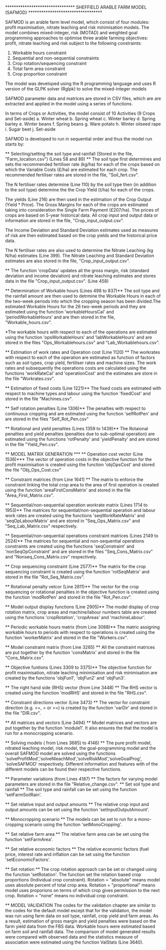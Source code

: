 ******************************** SHEFFIELD ARABLE FARM MODEL (SAFMOD) **********************************

SAFMOD is an arable farm level model, which consist of four modules: profit maximisation, nitrate leaching and 
risk minimisation models. The model combines mixed-integer, risk (MOTAD) and weighted goal programming approaches
to optimise three arable farming objectives: profit, nitrate leaching and risk subject to the following constraints:

1. Workable hours constraint
2. Sequential and non-sequential constraints
3. Crop rotation/sequencing constraint
4. Total farm area constraint
5. Crop proportion constraint

The model was developed using the R programming language and uses R version of the GLPK solver (Rglpk) to solve
the mixed-integer models

SAFMOD parameter data and matrices are stored in CSV files, which are are extracted and applied in the model using a 
series of functions.

In terms of Crops or Activities, the model consist of 10 Activities (9 Crops and Set-aside)
a. Winter wheat
b. Spring wheat
c. Winter barley
d. Spring barley
e. Winter beans 
f. Spring beans
g. Ware potato
h. Winter oilseed rape
i. Sugar beet
j. Set-aside

SAFMOD is developed to run in sequential order and thus the model run starts by:

** Selecting/setting the soil type and rainfall (Stored in the file, "Farm_location.csv") (Lines 58 and 89) **
The soil type first determines and sets the recommended fertiliser rate (kg/ha) for each of the crops
based on which the Variable Costs (£/ha) are estimated for each crop. The recommended fertiliser rates are 
stored in the file, "Soil_fert.csv".

The N fertiliser rates determine (Line 110) by the soil type then (in addition to the soil type) determine the
the Crop Yield (t/ha) for each of the crops. 

The yields (Line 216) are then used in the estimation of the Crop Output
(Yield * Price). The Gross Margins for each of the crops are estimated taking into consideration the Single
Farm Payment (£207/ha). The prices of crops are based on 5-year historical data. All crop input and output data or 
information are stored in the file, "Crop_input_output.csv".

The Income Deviation and Standard Deviation estimates used as measures of risk are then estimated based on the 
crop yields and the historical price data.

The N fertiliser rates are also used to determine the Nitrate Leaching (kg N/ha) estimates (Line 399). The Nitrate Leaching and Standard
Deviation estimates are also stored in the file, "Crop_input_output.csv".

** The function 'cropData' updates all the gross margin, risk (standard deviation and income deviation) and nitrate leaching
estimates and stores data in the file "Crop_input_output.csv". (Line 458)

** Determination of Workable hours (Lines 498 to 837)**
The soil type and the rainfall amount are then used to detrmine the Workable Hours in each of the two-week periods into which
the cropping season has been divided.The estimated Workable Hours for the 26 two-week periods and they are estimated using the function 'workableHoursCal' and 'periodWorkableHours' and are then stored in the file, "Workable_hours.csv". 

*The workable hours with respect to each of the operations are estimated using the function 'opsWorkableHours' and 
'labWorkableHours' and are stored in the files "Ops_Workablehours.csv" and "Lab_Workablehours.csv".

** Estimation of work rates and Operation cost (Line 1120) **
The workrates with respect to each of the operation are estimated as function of factors such as soil types, crop yield,
fertiliser rates and machine sizes. The work rates and subsequently the operations costs are calculated 
using the functions 'workRateCal' and 'operationCost' and the estimates are store in the file "Workrates.csv".

** Estimation of fixed costs (Line 1221)**
The fixed costs are estimated with respect to machine types and labour using the function 'fixedCost' and stored in the 
file "Machines.csv".

** Self rotation penalties (Line 1306)**
The penalties with respect to continuous cropping and are estimated using the function 'selfRotPen' and are stored in the files "Self_Rot_Pen.csv"

** Rotational and yield penalties (Lines 1359 to 1439)**
The Rotaional penalties and yield penalties (penalties due to sub-optimal operation) are estimated using the functions
'rotPenalty' and 'yieldPenalty' and are stored in the file "Yield_Pen.csv".

** MODEL MATRIX GENERATION ***
** Operation cost vector (Line 1536)***
The vector of operation costs in the objective function for the profit maximisation is created using the function 'objOpsCost'
and stored the file "Obj_Ops_Cost.csv"

** Constraint matrices (from Line 1641) **
The matrix to enforce the constraint linking the total crop area to the area of first operation is created using the
function 'areaFirstConsMatrix' and stored in the file "Area_First_Matrix.csv".

** Sequential/non-sequential operation workrate matrix (Lines 1714 to 1953)**
The matrices for sequential/non-sequential operation and labour work rates are created using the functions
'seqWorkRateMatrix' and 'seqOpLabourMatrix' and are stored in "Seq_Ops_Matrix.csv" and "Seq_Lab_Matrix.csv" respectively.

** Sequential/non-sequential operations constraint matrices (Lines 2149 to 2524)**
The matrices for sequential and non-sequential operations constraints are created using the functions 'seqConstraint' and 
'nonSeqOpConstraint' and are stored in the files "Seq_Cons_Matrix.csv" and "Nonseq_Cons_Matrix.csv" respectively.

** Crop sequencing constraint (Line 2577)**
The matrix for the crop sequencing constraint is created using the function 'rotSeqMatrix' and stored in the file
"Rot_Seq_Matrix.csv".

** Rotational penalty vetcor (Line 2811)**
The vector for the crop sequencing or rotational penalties in the objective function is created using the function 
'modRotPen' and stored in the file "Rot_Pen.csv".

** Model output display functions (Line 2905)**
The model display of crop rotation matrix, crop areas and machine/labour numbers table are created using the functions
'cropRotation', 'cropAreas' and 'machineLabour'.

** Periodic workable hours matrix (from Line 3088)**
The matric assigning workable hours to periods with respect to operations is created using the function 'workerMatrix'
and stored in the file "Workers.csv".

** Model constraint matrix (from Line 3265) **
All the constraint matrices are put together by the function 'consMatrix' and stored in the file "Cons_Matrix.csv".

** Objective funtions (Lines 3309 to 3375)**
The objective function for profit maximisation, nitrate leaching minimisation and risk minimisation are created 
by the functions 'objFun1', 'objFun2' and 'objFun3'.

** The right hand side (RHS) vector (from Line 3448) **
The RHS vector is created using the function 'modRHS' and stored in the file "RHS.csv".

** Constraint directions vector (Line 3473) **
The vector for constraint direction (e.g. <=, = or >=) is created by the function 'varDir' and stored in the file "DIR.csv".

** All matrices and vectors (Line 3494) **
Model matrices and vectors are put together by the function 'module1'. It also ensures the that the model is run for 
a monocropping scenario.

** Solving models ( from Lines 3685) to 4146) **
The pure profit model, nitrated leaching model, risk model, the goal-programming model and the overall SAFMOD model are 
solved using the functions 'solveProfitMod','solveNleachMod','solveRiskMod','solveGoalProg',
'solveSAFMOD' respectively. Different information and features with of the different models can be found their respective 
functions.

** Parameter variations (from Lines 4187) **
The factors for varying model parameters are stored in the file "Relative_change.csv".
** Set soil type and rainfall **
The soil type and rainfall can be set using the function 'setFarmSoilRain'.

** Set relative input and output amounts **
The relative crop input and output amounts can be set using the function 'setInputOutputAmount'.

** Monocropping scenario **
The models can be set to run for a mono-cropping scenario using the function 'setMonoCropping'.

** Set relative farm area **
The relative farm area can be set using the function 'setFarmArea'.

** Set relative economic factors **
The relative economic factors (fuel price, interest rate and inflation can be set using the function 
'setEconomicFactors'.

** Set rotation **
The crop rotation approach can be set or changed using the function 'setRotation'. The function set the rotation based crop 
proportions (Individual crop constraint). Rotation = "absolute" means model uses absolute percent of total crop area.  Rotation = "proportional" means model uses proporions on terms of which crop gives permission to the next crop. Rotation = "none" means no individual crop constraint. 


** MODEL VALIDATION 
The codes for the validation chapter are similar to the codes for the default model except that for the validation, the model was run using farm data on soil type, rainfall, crop yield and farm areas. As a result, estimation of gross margin and yield penalties were based on the farm yield data from the FBS data. Workable hours were estimated based on farm soil and rainfall data. The comparison of model generated results were compared with observed data and the statistics measure of association were estimated using the function ValStats (Line 3640).



